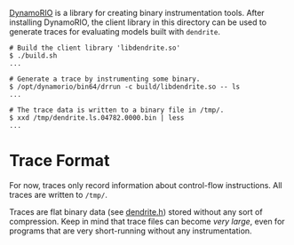 
[DynamoRIO](https://github.com/DynamoRIO/dynamorio) is a library for creating 
binary instrumentation tools. After installing DynamoRIO, the client library 
in this directory can be used to generate traces for evaluating models built 
with `dendrite`.

```
# Build the client library 'libdendrite.so'
$ ./build.sh
...

# Generate a trace by instrumenting some binary. 
$ /opt/dynamorio/bin64/drrun -c build/libdendrite.so -- ls
...

# The trace data is written to a binary file in /tmp/. 
$ xxd /tmp/dendrite.ls.04782.0000.bin | less
...
```

# Trace Format

For now, traces only record information about control-flow instructions.
All traces are written to `/tmp/`. 

Traces are flat binary data (see [dendrite.h](./src/dendrite.h)) stored 
without any sort of compression. Keep in mind that trace files can become 
*very large*, even for programs that are very short-running without any
instrumentation. 


